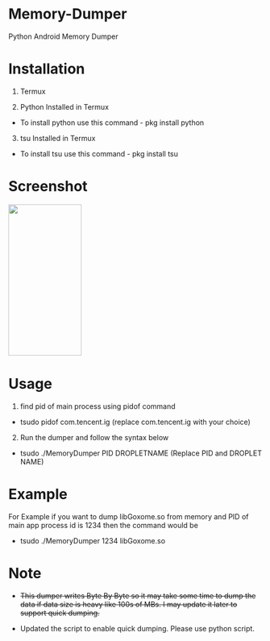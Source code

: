 # Memory-Dumper
Python Android Memory Dumper




# Installation

1. Termux

2. Python Installed in Termux

- To install python use this command - pkg install python

3. tsu Installed in Termux

- To install tsu use this command - pkg install tsu





# Screenshot

<img src="https://user-images.githubusercontent.com/56850970/119896657-f26c1c80-bf5c-11eb-878e-6a7af2835139.png" width="145" height="300">







# Usage

1. find pid of main process using pidof command

- tsudo pidof com.tencent.ig (replace com.tencent.ig with your choice)

2. Run the dumper and follow the syntax below

- tsudo ./MemoryDumper PID DROPLETNAME (Replace PID and DROPLET NAME)

# Example

For Example if you want to dump libGoxome.so from memory and PID of main app process id is 1234 then the command would be 

- tsudo ./MemoryDumper 1234 libGoxome.so

# Note

- ~~This dumper writes Byte By Byte so it may take some time to dump the data if data size is heavy like 100s of MBs. I may update it later to support quick dumping.~~

- Updated the script to enable quick dumping. Please use python script.

